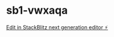 # sb1-vwxaqa

[Edit in StackBlitz next generation editor ⚡️](https://stackblitz.com/~/github.com/dutta-chand/sb1-vwxaqa)